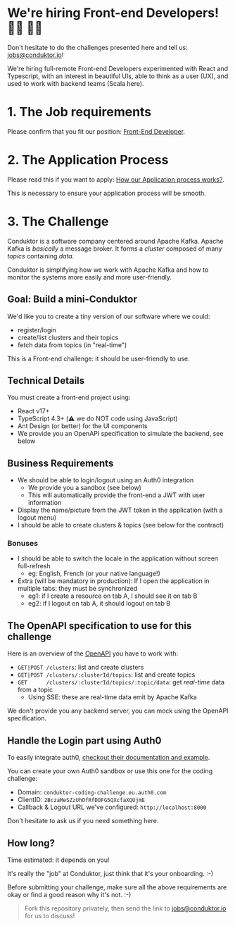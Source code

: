 # We're hiring Front-end Developers! 👨‍💻 👩‍💻

Don't hesitate to do the challenges presented here and tell us: jobs@conduktor.io!

We're hiring full-remote Front-end Developers experimented with React and Typescript, with an interest in beautiful UIs, able to think as a user (UX), and used to work with backend teams (Scala here).

# 1. The Job requirements

Please confirm that you fit our position: [Front-End Developer](https://apply.workable.com/conduktor/j/5F3415C656/).

# 2. The Application Process

Please read this if you want to apply: [How our Application process works?](../application-process.md).

This is necessary to ensure your application process will be smooth.

# 3. The Challenge

Conduktor is a software company centered around Apache Kafka.
Apache Kafka is _basically_ a message broker. It forms a _cluster_ composed of many _topics_ containing _data_.

Conduktor is simplifying how we work with Apache Kafka and how to monitor the systems more easily and more user-friendly.

## Goal: Build a mini-Conduktor

We'd like you to create a tiny version of our software where we could:
- register/login
- create/list clusters and their topics
- fetch data from topics (in "real-time")

This is a Front-end challenge: it should be user-friendly to use.

## Technical Details

You must create a front-end project using:

- React v17+
- TypeScript 4.3+ (⚠️ we do NOT code using JavaScript)
- Ant Design (or better) for the UI components
- We provide you an OpenAPI specification to simulate the backend, see below

## Business Requirements

- We should be able to login/logout using an Auth0 integration
  - We provide you a sandbox (see below)
  - This will automatically provide the front-end a JWT with user information
- Display the name/picture from the JWT token in the application (with a logout menu)
- I should be able to create clusters & topics (see below for the contract)

### Bonuses

- I should be able to switch the locale in the application without screen full-refresh
  - eg: English, French (or your native language!)
- Extra (will be mandatory in production): If I open the application in multiple tabs: they must be synchronized
  - eg1: if I create a resource on tab A, I should see it on tab B
  - eg2: if I logout on tab A, it should logout on tab B

## The OpenAPI specification to use for this challenge

Here is an overview of the [OpenAPI](openapi.yaml) you have to work with:

- `GET|POST /clusters`: list and create clusters
- `GET|POST /clusters/:clusterId/topics`: list and create topics
- `GET      /clusters/:clusterId/topics/:topic/data`: get _real-time_ data from a topic
  - Using SSE: these are real-time data emit by Apache Kafka

We don't provide you any backend server, you can mock using the OpenAPI specification.

## Handle the Login part using Auth0

To easily integrate auth0, [checkout their documentation and example](https://auth0.com/docs/quickstart/spa/react/01-login).

You can create your own Auth0 sandbox or use this one for the coding challenge:

- Domain: `conduktor-coding-challenge.eu.auth0.com`
- ClientID: `2BczaMeSZzUhOfRfDOFG5QXcfaXQUjmE`
- Callback & Logout URL we've configured: `http://localhost:8000`

Don't hesitate to ask us if you need something here.

## How long?

Time estimated: it depends on you!

It's really the "job" at Conduktor, just think that it's your onboarding. :-)

Before submitting your challenge, make sure all the above requirements are okay or find a good reason why it's not. :-)

> Fork this repository privately, then send the link to jobs@conduktor.io for us to discuss!
